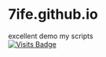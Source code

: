 # 7ife.github.io
excellent demo my scripts <br>
[![Visits Badge](https://badges.pufler.dev/visits/7ife/7ife.github.io)](https://github.com/7ife/7ife.github.io)
